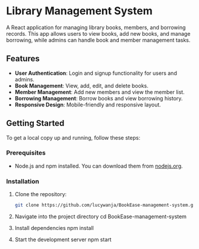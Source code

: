 # Library Management System

A React application for managing library books, members, and borrowing records. This app allows users to view books, add new books, and manage borrowing, while admins can handle book and member management tasks.

## Features

- **User Authentication**: Login and signup functionality for users and admins.
- **Book Management**: View, add, edit, and delete books.
- **Member Management**: Add new members and view the member list.
- **Borrowing Management**: Borrow books and view borrowing history.
- **Responsive Design**: Mobile-friendly and responsive layout.

## Getting Started

To get a local copy up and running, follow these steps:

### Prerequisites

- Node.js and npm installed. You can download them from [nodejs.org](https://nodejs.org/).

### Installation

1. Clone the repository:

   ```bash
   git clone https://github.com/lucywanja/BookEase-management-system.git

2. Navigate into the project directory
    cd BookEase-management-system

3. Install dependencies
    npm install

4. Start the development server
    npm start
